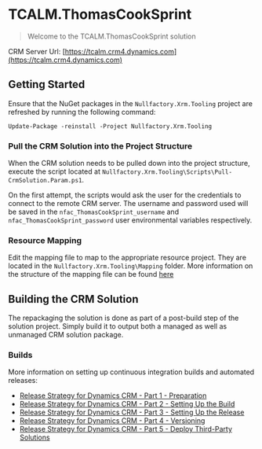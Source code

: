 # TCALM.ThomasCookSprint
> Welcome to the TCALM.ThomasCookSprint solution

CRM Server Url: [https://tcalm.crm4.dynamics.com](https://tcalm.crm4.dynamics.com) 

## Getting Started

Ensure that the NuGet packages in the `Nullfactory.Xrm.Tooling` project are refreshed by running the following command:
```
Update-Package -reinstall -Project Nullfactory.Xrm.Tooling
```

### Pull the CRM Solution into the Project Structure

When the CRM solution needs to be pulled down into the project structure, execute the script located at `Nullfactory.Xrm.Tooling\Scripts\Pull-CrmSolution.Param.ps1`.

On the first attempt, the scripts would ask the user for the credentials to connect to the remote CRM server. The username and password used will be saved in the `nfac_ThomasCookSprint_username` and `nfac_ThomasCookSprint_password` user environmental variables respectively. 

### Resource Mapping

Edit the mapping file to map to the appropriate resource project. They are located in the `Nullfactory.Xrm.Tooling\Mapping` folder. 
More information on the structure of the mapping file can be found [here](https://msdn.microsoft.com/en-us/library/jj602987.aspx#use_command)

## Building the CRM Solution

The repackaging the solution is done as part of a post-build step of the solution project. Simply build it to output both a managed as well as unmanaged CRM solution package. 

### Builds 

More information on setting up continuous integration builds and automated releases:

- [Release Strategy for Dynamics CRM - Part 1 - Preparation](http://www.nullfactory.net/2016/10/release-strategy-for-dynamics-crm-prepping-part-1/)
- [Release Strategy for Dynamics CRM - Part 2 - Setting Up the Build](http://www.nullfactory.net/2016/11/release-strategy-for-dynamics-crm-setting-up-the-build-part-2/)
- [Release Strategy for Dynamics CRM - Part 3 - Setting Up the Release](http://www.nullfactory.net/2016/11/release-strategy-for-dynamics-crm-setting-up-the-release-part-3/)
- [Release Strategy for Dynamics CRM - Part 4 - Versioning](http://www.nullfactory.net/2017/02/release-strategy-for-dynamics-crm-versioning-part-4/)
- [Release Strategy for Dynamics CRM - Part 5 - Deploy Third-Party Solutions](http://www.nullfactory.net/2017/04/release-strategy-for-dynamics-crm-deploying-third-party-solutions-part-5/)
